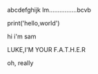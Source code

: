 abcdefghijk
lm................bcvb

print('hello,world')

hi i'm sam

LUKE,I'M YOUR F.A.T.H.E.R

oh, really